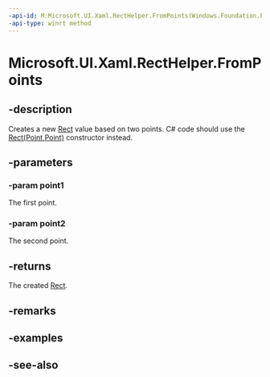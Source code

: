 ```yaml
---
-api-id: M:Microsoft.UI.Xaml.RectHelper.FromPoints(Windows.Foundation.Point,Windows.Foundation.Point)
-api-type: winrt method
---
```


<!-- Method syntax
public Windows.Foundation.Rect FromPoints(Windows.Foundation.Point point1, Windows.Foundation.Point point2)
-->

# Microsoft.UI.Xaml.RectHelper.FromPoints

## -description

Creates a new [Rect](/uwp/api/windows.foundation.rect) value based on two points. C# code should use the [Rect(Point,Point)](/dotnet/api/windows.foundation.rect.-ctor#Windows_Foundation_Rect__ctor_Windows_Foundation_Point_Windows_Foundation_Point_) constructor instead.

## -parameters

### -param point1

The first point.

### -param point2

The second point.

## -returns

The created [Rect](/uwp/api/windows.foundation.rect).

## -remarks

## -examples

## -see-also
